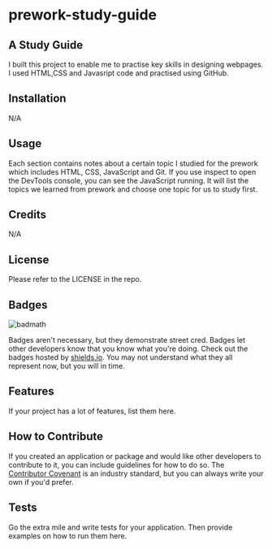 # prework-study-guide

## A Study Guide

I built this project to enable me to practise key skills in designing webpages. I used HTML,CSS and Javasript code and practised using GitHub. 



## Installation
N/A

## Usage

Each section contains notes about a certain topic I studied for the prework which includes HTML, CSS, JavaScript and  Git. If you use inspect to open the  DevTools console, you can see the JavaScript running. It will list the topics we learned from prework and choose one topic for us to study first.

## Credits
N/A

## License

Please refer to the LICENSE in the repo.

## Badges

![badmath](https://img.shields.io/github/languages/top/nielsenjared/badmath)

Badges aren't necessary, but they demonstrate street cred. Badges let other developers know that you know what you're doing. Check out the badges hosted by [shields.io](https://shields.io/). You may not understand what they all represent now, but you will in time.

## Features

If your project has a lot of features, list them here.

## How to Contribute

If you created an application or package and would like other developers to contribute to it, you can include guidelines for how to do so. The [Contributor Covenant](https://www.contributor-covenant.org/) is an industry standard, but you can always write your own if you'd prefer.

## Tests

Go the extra mile and write tests for your application. Then provide examples on how to run them here.
